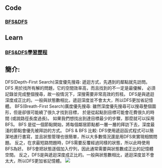 ## Code
### [BFS&DFS](https://github.com/Teresakao0421/teresa/blob/master/HW5/BFS_06170215.py)

## Learn
### [BFS&DFS學習歷程](https://github.com/Teresakao0421/teresa/blob/master/HW5/BFS%26DFS流程圖.程式碼學習歷程與BFS.DFS原理%26比較.ipynb)

## 簡介:
DFS(Depth-First Search)深度優先搜尋:
    遞迴方式，先遇到的鄰點就先訪問。
    DFS 用於找所有解的問題，它的空間效率高，而且找到的不一定是最優解，
    必須記錄並完成整個搜尋，故一般情況下，深搜需要非常高效的剪枝。
    DFS是與遞迴深度成正比的。一般與狀態數相比，遞迴深度並不會太大，所以DFS更加省記憶體。
BFS(Breath-First Search)廣度優先搜尋:
    雖然深度優先搜尋可以搜尋整個圖形，但是卻很可能繞了很久才找到目標，
    於是從起點到目標可能會花費很久的時間 (或說路徑長度過長)。
    如果我們想找出到達目標最少的步驟，那麼就可以採用BFS。
    BFS 是從一個節點開始，將每個鄰居節點都一層一層的拜訪下去，深度最淺的節點會優先被拜訪的方式。
DFS & BFS 比較:
    DFS使用遞迴函式程式可以簡潔地進行書寫，並且狀態管理也很簡單，所以大多數情況還是用DFS來實現相關問題。
    反之，在求最短路問題時，DFS需要反覆經過同樣的狀態，所以此時使用BFS為好。
    BFS會把狀態逐個加入佇列，因此通常需要與狀態數成正比的記憶體空間。
    反之，DFS是與遞迴深度成正比的。一般與狀態數相比，遞迴深度並不會太大，所以DFS更加省記憶體。
![](https://github.com/Teresakao0421/teresa/blob/master/binary%20tree/BFS/BFS%20VS%20DFS%20.png)
